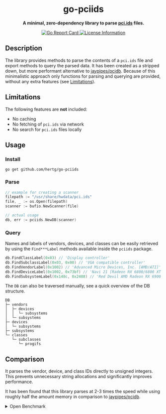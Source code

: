 
<div align="center">
  <h1><strong>go-pciids</strong></h1>
  <p>
		<strong>A minimal, zero-dependency library to parse <a href="https://pci-ids.ucw.cz/">pci.ids</a> files.</strong>
  </p>
  <p>
    <a href="https://goreportcard.com/report/github.com/hertg/go-pciids">
      <img alt="Go Report Card" src="https://goreportcard.com/badge/github.com/hertg/go-pciids" />
    </a>
    <a href="#">
			<img alt="License Information" src="https://img.shields.io/github/license/hertg/go-pciids">
    </a>
  </p>
</div>

## Description

The library provides methods to parse the contents of a `pci.ids` file
and export methods to query the parsed data. It has been created
as a stripped down, but more performant alternative to [jaypipes/pcidb](https://github.com/jaypipes/pcidb).
Because of this minimalistic approach only functions for parsing and
querying are provided, without any extra features (see [Limitations](#limitations)).

## Limitations

The following features are **not** included:

- No caching
- No fetching of `pci.ids` via network
- No search for `pci.ids` files locally

## Usage

### Install

```shell
go get github.com/hertg/go-pciids
```

### Parse

```go
// example for creating a scanner
filepath := "/usr/share/hwdata/pci.ids"
file, _ := os.Open(filepath)
scanner := bufio.NewScanner(file)

// actual usage
db, err := pciids.NewDB(scanner)
```

### Query

Names and labels of vendors, devices, and classes can be easily
retrieved by using the `Find***Label` methods available inside the
`pciids` package.

```go
db.FindClassLabel(0x03) // 'Display controller'
db.FindSubclassLabel(0x03, 0x00) // 'VGA compatible controller'
db.FindVendorLabel(0x1002) // 'Advanced Micro Devices, Inc. [AMD/ATI]'
db.FindDeviceLabel(0x1002, 0x73bf) // 'Navi 21 [Radeon RX 6800/6800 XT / 6900 XT]'
db.FindSubsystemLabel(0x148c, 0x2408) // 'Red Devil AMD Radeon RX 6900 XT'
```

The `DB` can also be traversed manually,
see a quick overview of the DB structure.

```text
DB
├─ vendors
│  ├─ devices
│  │  └─ subsystems
│  └─ subsystems 
├─ devices
│  └─ subsystems 
├─ subsystems
└─ classes
   └─ subclasses
      └─ progifs
```

## Comparison

It parses the vendor, device, and class IDs directly to
unsigned integers. This prevents unnecessary string allocations
and significantly improves performance.

It has been found that this library parses at 2-3 times the speed
while using roughly half the amount memory in comparison to [jaypipes/pcidb](https://github.com/jaypipes/pcidb).

<details>
	<summary>Open Benchmark</summary>

	```text
	goos: linux
	goarch: amd64
	pkg: github.com/hertg/go-pciids/pkg/pciids
	cpu: AMD Ryzen 9 5950X 16-Core Processor
	BenchmarkGoPCIIDS-32    	     100	  16775134 ns/op	 6400548 B/op	  116541 allocs/op
	BenchmarkPCIDB-32       	      37	  29394779 ns/op	11972032 B/op	  184512 allocs/op
	PASS
	ok  	github.com/hertg/go-pciids/pkg/pciids	2.813s
	```
</details>

